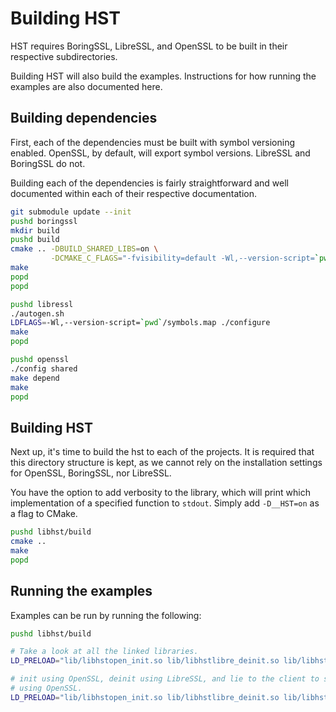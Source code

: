 Building HST
============

HST requires BoringSSL, LibreSSL, and OpenSSL to be built in their respective
subdirectories.

Building HST will also build the examples. Instructions for how running the
examples are also documented here.

## Building dependencies

First, each of the dependencies must be built with symbol versioning enabled.
OpenSSL, by default, will export symbol versions. LibreSSL and BoringSSL do not.

Building each of the dependencies is fairly straightforward and well documented
within each of their respective documentation.

```bash
git submodule update --init
pushd boringssl
mkdir build
pushd build
cmake .. -DBUILD_SHARED_LIBS=on \
         -DCMAKE_C_FLAGS="-fvisibility=default -Wl,--version-script=`pwd`/../symbols.map"
make
popd
popd

pushd libressl
./autogen.sh
LDFLAGS=-Wl,--version-script=`pwd`/symbols.map ./configure
make
popd

pushd openssl
./config shared
make depend
make
popd
```

## Building HST

Next up, it's time to build the hst to each of the projects. It is required that
this directory structure is kept, as we cannot rely on the installation settings
for OpenSSL, BoringSSL, nor LibreSSL.

You have the option to add verbosity to the library, which will print which
implementation of a specified function to `stdout`. Simply add `-D__HST=on` as a
flag to CMake.

```bash
pushd libhst/build
cmake ..
make
popd
```

## Running the examples

Examples can be run by running the following:

```bash
pushd libhst/build

# Take a look at all the linked libraries.
LD_PRELOAD="lib/libhstopen_init.so lib/libhstlibre_deinit.so lib/libhstopen_version.so" ldd ./bin/init

# init using OpenSSL, deinit using LibreSSL, and lie to the client to say we're
# using OpenSSL.
LD_PRELOAD="lib/libhstopen_init.so lib/libhstlibre_deinit.so lib/libhstopen_version.so" ./bin/init
```
